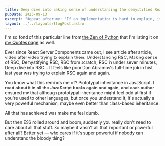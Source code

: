 ```yaml
---
title: Deep dive into making sense of understanding the demystified React Server Components in under seven minutes
pubDate: 2023-09-13
excerpt: "Repeat after me: 'If an implementation is hard to explain, it's probably a bad idea.'"
layout: ../../layouts/BlogPost.astro
---
```


I'm so fond of this particular line from [the Zen of Python](https://peps.python.org/pep-0020/) that I'm listing it on [my Quotes page](/quotes) as well.

Ever since React Server Components came out, I see article after article, video after video trying to explain them.
Understanding RSC, Making sense of RSC, Demystifying RSC, RSC from scratch, RSC in under seven minutes, Deep dive into RSC...
It feels like poor Dan Abramov's full-time job in hist last year was trying to explain RSC again and again.

You know what this reminds me of? Prototypal inheritance in JavaScript.
I read about it in all the JavaScript books again and again,
and each author ensured me that although prototypal inheritance might feel odd at first if you're used to other languages,
but once you understand it, it's actually a very powerful mechanism, maybe even better than class-based inheritance.

All that has achieved was make me feel dumb.

But then ES6 rolled around and boom, suddenly you really don't need to care about all that stuff.
So maybe it wasn't all that important or powerful after all?
Better yet — who cares if it's super powerful if nobody can understand the bloody thing?